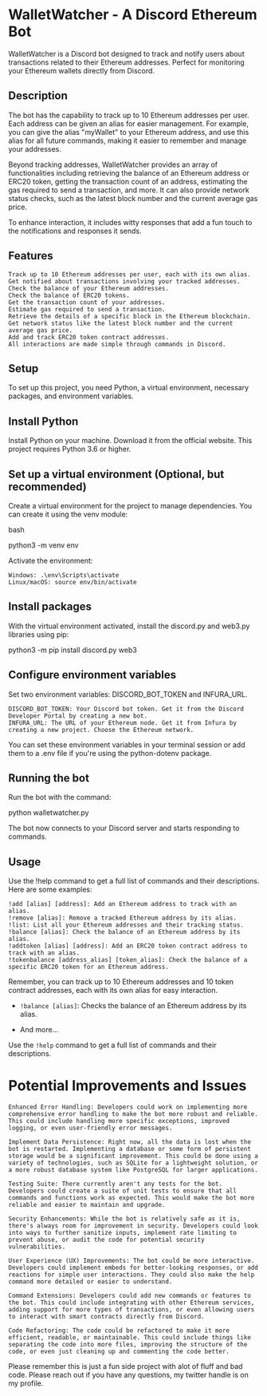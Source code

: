 # WalletWatcher - A Discord Ethereum Bot

WalletWatcher is a Discord bot designed to track and notify users about transactions related to their Ethereum addresses. Perfect for monitoring your Ethereum wallets directly from Discord.

## Description

The bot has the capability to track up to 10 Ethereum addresses per user. Each address can be given an alias for easier management. For example, you can give the alias "myWallet" to your Ethereum address, and use this alias for all future commands, making it easier to remember and manage your addresses.

Beyond tracking addresses, WalletWatcher provides an array of functionalities including retrieving the balance of an Ethereum address or ERC20 token, getting the transaction count of an address, estimating the gas required to send a transaction, and more. It can also provide network status checks, such as the latest block number and the current average gas price.

To enhance interaction, it includes witty responses that add a fun touch to the notifications and responses it sends.

## Features

    Track up to 10 Ethereum addresses per user, each with its own alias.
    Get notified about transactions involving your tracked addresses.
    Check the balance of your Ethereum addresses.
    Check the balance of ERC20 tokens.
    Get the transaction count of your addresses.
    Estimate gas required to send a transaction.
    Retrieve the details of a specific block in the Ethereum blockchain.
    Get network status like the latest block number and the current average gas price.
    Add and track ERC20 token contract addresses.
    All interactions are made simple through commands in Discord.

## Setup

To set up this project, you need Python, a virtual environment, necessary packages, and environment variables.

## Install Python

Install Python on your machine. Download it from the official website. This project requires Python 3.6 or higher.

## Set up a virtual environment (Optional, but recommended)

Create a virtual environment for the project to manage dependencies. You can create it using the venv module:

bash

python3 -m venv env

Activate the environment:

    Windows: .\env\Scripts\activate
    Linux/macOS: source env/bin/activate

## Install packages

With the virtual environment activated, install the discord.py and web3.py libraries using pip:

python3 -m pip install discord.py web3

## Configure environment variables

Set two environment variables: DISCORD_BOT_TOKEN and INFURA_URL.

    DISCORD_BOT_TOKEN: Your Discord bot token. Get it from the Discord Developer Portal by creating a new bot.
    INFURA_URL: The URL of your Ethereum node. Get it from Infura by creating a new project. Choose the Ethereum network.

You can set these environment variables in your terminal session or add them to a .env file if you're using the python-dotenv package.

## Running the bot

Run the bot with the command:

python walletwatcher.py

The bot now connects to your Discord server and starts responding to commands.

## Usage

Use the !help command to get a full list of commands and their descriptions. Here are some examples:

    !add [alias] [address]: Add an Ethereum address to track with an alias.
    !remove [alias]: Remove a tracked Ethereum address by its alias.
    !list: List all your Ethereum addresses and their tracking status.
    !balance [alias]: Check the balance of an Ethereum address by its alias.
    !addtoken [alias] [address]: Add an ERC20 token contract address to track with an alias.
    !tokenbalance [address_alias] [token_alias]: Check the balance of a specific ERC20 token for an Ethereum address.

Remember, you can track up to 10 Ethereum addresses and 10 token contract addresses, each with its own alias for easy interaction.

- `!balance [alias]`: Checks the balance of an Ethereum address by its alias.

- And more...

Use the `!help` command to get a full list of commands and their descriptions.

# Potential Improvements and Issues

    Enhanced Error Handling: Developers could work on implementing more comprehensive error handling to make the bot more robust and reliable. This could include handling more specific exceptions, improved logging, or even user-friendly error messages.

    Implement Data Persistence: Right now, all the data is lost when the bot is restarted. Implementing a database or some form of persistent storage would be a significant improvement. This could be done using a variety of technologies, such as SQLite for a lightweight solution, or a more robust database system like PostgreSQL for larger applications.

    Testing Suite: There currently aren't any tests for the bot. Developers could create a suite of unit tests to ensure that all commands and functions work as expected. This would make the bot more reliable and easier to maintain and upgrade.

    Security Enhancements: While the bot is relatively safe as it is, there's always room for improvement in security. Developers could look into ways to further sanitize inputs, implement rate limiting to prevent abuse, or audit the code for potential security vulnerabilities.

    User Experience (UX) Improvements: The bot could be more interactive. Developers could implement embeds for better-looking responses, or add reactions for simple user interactions. They could also make the help command more detailed or easier to understand.

    Command Extensions: Developers could add new commands or features to the bot. This could include integrating with other Ethereum services, adding support for more types of transactions, or even allowing users to interact with smart contracts directly from Discord.

    Code Refactoring: The code could be refactored to make it more efficient, readable, or maintainable. This could include things like separating the code into more files, improving the structure of the code, or even just cleaning up and commenting the code better.

Please remember this is just a fun side project with alot of fluff and bad code. Please reach out if you have any questions, my twitter handle is on my profile.
